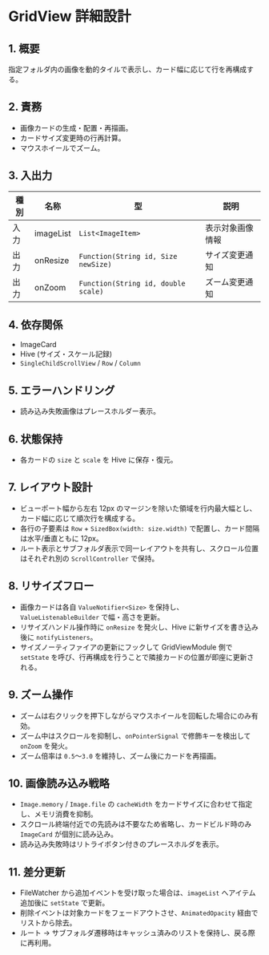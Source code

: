 # GridView 詳細設計

## 1. 概要
指定フォルダ内の画像を動的タイルで表示し、カード幅に応じて行を再構成する。

## 2. 責務
- 画像カードの生成・配置・再描画。
- カードサイズ変更時の行再計算。
- マウスホイールでズーム。

## 3. 入出力
| 種別 | 名称 | 型 | 説明 |
|------|------|----|------|
| 入力 | imageList | `List<ImageItem>` | 表示対象画像情報 |
| 出力 | onResize | `Function(String id, Size newSize)` | サイズ変更通知 |
| 出力 | onZoom | `Function(String id, double scale)` | ズーム変更通知 |

## 4. 依存関係
- ImageCard
- Hive (サイズ・スケール記録)
- `SingleChildScrollView` / `Row` / `Column`

## 5. エラーハンドリング
- 読み込み失敗画像はプレースホルダー表示。

## 6. 状態保持
- 各カードの `size` と `scale` を Hive に保存・復元。

## 7. レイアウト設計
- ビューポート幅から左右 12px のマージンを除いた領域を行内最大幅とし、カード幅に応じて順次行を構成する。
- 各行の子要素は `Row` + `SizedBox(width: size.width)` で配置し、カード間隔は水平/垂直ともに 12px。
- ルート表示とサブフォルダ表示で同一レイアウトを共有し、スクロール位置はそれぞれ別の `ScrollController` で保持。

## 8. リサイズフロー
- 画像カードは各自 `ValueNotifier<Size>` を保持し、`ValueListenableBuilder` で幅・高さを更新。
- リサイズハンドル操作時に `onResize` を発火し、Hive に新サイズを書き込み後に `notifyListeners`。
- サイズノーティファイアの更新にフックして GridViewModule 側で `setState` を呼び、行再構成を行うことで隣接カードの位置が即座に更新される。

## 9. ズーム操作
- ズームは右クリックを押下しながらマウスホイールを回転した場合にのみ有効。
- ズーム中はスクロールを抑制し、`onPointerSignal` で修飾キーを検出して `onZoom` を発火。
- ズーム倍率は `0.5`〜`3.0` を維持し、ズーム後にカードを再描画。

## 10. 画像読み込み戦略
- `Image.memory` / `Image.file` の `cacheWidth` をカードサイズに合わせて指定し、メモリ消費を抑制。
- スクロール終端付近での先読みは不要なため省略し、カードビルド時のみ `ImageCard` が個別に読み込み。
- 読み込み失敗時はリトライボタン付きのプレースホルダを表示。

## 11. 差分更新
- FileWatcher から追加イベントを受け取った場合は、`imageList` へアイテム追加後に `setState` で更新。
- 削除イベントは対象カードをフェードアウトさせ、`AnimatedOpacity` 経由でリストから除去。
- ルート → サブフォルダ遷移時はキャッシュ済みのリストを保持し、戻る際に再利用。

